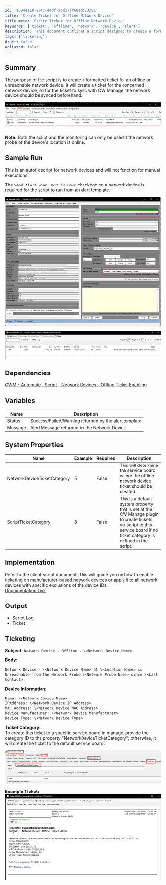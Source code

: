 ```yaml
---
id: '1634ea10-264c-44df-abd1-ff68edc23391'
title: 'Create Ticket for Offline Network Device'
title_meta: 'Create Ticket for Offline Network Device'
keywords: ['ticket', 'offline', 'network', 'device', 'alert']
description: 'This document outlines a script designed to create a formatted ticket for an offline or unreachable network device. It details the prerequisites, dependencies, and implementation steps necessary for the script to function effectively, ensuring that network device alerts are properly managed.'
tags: ['ticketing']
draft: false
unlisted: false
---
```


## Summary

The purpose of the script is to create a formatted ticket for an offline or unreachable network device. It will create a ticket for the concerned network device, so for the ticket to sync with CW Manage, the network device should be synced beforehand.

![Image](../../../static/img/Ticket-Creation---Offline-Network-Devices/image_1.png)

**Note:** Both the script and the monitoring can only be used if the network probe of the device's location is online.

## Sample Run

This is an autofix script for network devices and will not function for manual executions.

The `Send Alert when Unit is Down` checkbox on a network device is required for the script to run from an alert template.

![Image](../../../static/img/Ticket-Creation---Offline-Network-Devices/image_2.png)

![Image](../../../static/img/Ticket-Creation---Offline-Network-Devices/image_3.png)

## Dependencies

[CWM - Automate - Script - Network Devices - Offline Ticket Enabling](<./Network Devices - Offline Ticket Enabling.md>)

## Variables

| Name    | Description                                     |
|---------|-------------------------------------------------|
| Status  | Success/Failed/Warning returned by the alert template |
| Message | Alert Message returned by the Network Device     |

## System Properties

| Name                                                                 | Example | Required | Description                                                                                                                                                                                                                     |
|----------------------------------------------------------------------|---------|----------|---------------------------------------------------------------------------------------------------------------------------------------------------------------------------------------------------------------------------------|
| NetworkDeviceTicketCategory                                          | 5       | False    | This will determine the service board where the offline network device ticket should be created.                                                                                                                               |
| ScriptTicketCategory                                                 | 8       | False    | This is a default system property that is set at the CW Manage plugin to create tickets via script to this service board if no ticket category is defined in the script.                                                         |

## Implementation

Refer to the client-script document. This will guide you on how to enable ticketing on manufacturer-based network devices or apply it to all network devices with specific exclusions of the device IDs.  
[Documentation Link](https://proval.itglue.com/5078775/docs/16290414)

## Output

- Script Log
- Ticket

## Ticketing

**Subject:**  `Network Device - Offline - \<Network Device Name>`

**Body:**  
```
Network Device - \<Network Device Name> at \<Location Name> is Unreachable from the Network Probe \<Network Probe Name> since \<Last Contact>.
```
**Device Information:**

```
Name: \<Network Device Name>
IPAddress: \<Network Device IP Address>
MAC Address: \<Network Device MAC Address>
Device Manufacturer: \<Network Device Manufacturer>
Device Type: \<Network Device Type>
```

**Ticket Category:**  
To create this ticket to a specific service board in manage, provide the category ID to the property "NetworkDeviceTicketCategory"; otherwise, it will create the ticket to the default service board.

![Image](../../../static/img/Ticket-Creation---Offline-Network-Devices/image_4.png)

**Example Ticket:**  
![Image](../../../static/img/Ticket-Creation---Offline-Network-Devices/image_5.png)

